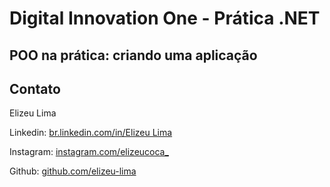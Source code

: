 # Digital Innovation One - Prática .NET

## POO na prática: criando uma aplicação



## Contato

Elizeu Lima

Linkedin:  [br.linkedin.com/in/Elizeu Lima](https://www.linkedin.com/in/elizeu-lima-ab6a54159/)



Instagram:  [instagram.com/elizeucoca_](https://www.instagram.com/elizeucoca_/)



Github:  [github.com/elizeu-lima](https://github.com/elizeu-lima)
